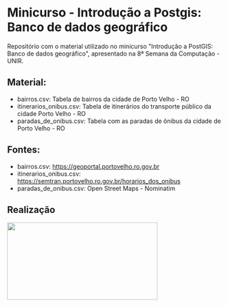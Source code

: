 # Minicurso - Introdução a Postgis: Banco de dados geográfico

Repositório com o material utilizado no minicurso "Introdução a PostGIS: Banco de dados geográfico", apresentado na 8ª Semana da Computação - UNIR.

## Material:
 - bairros.csv: Tabela de bairros da cidade de Porto Velho - RO
 - itinerarios_onibus.csv: Tabela de itinerários do transporte público da cidade Porto Velho - RO
 - paradas_de_onibus.csv: Tabela com as paradas de ônibus da cidade de Porto Velho - RO

## Fontes:
 - bairros.csv: https://geoportal.portovelho.ro.gov.br
 - itinerarios_onibus.csv: https://semtran.portovelho.ro.gov.br/horarios_dos_onibus
 - paradas_de_onibus.csv: Open Street Maps - Nominatim

## Realização

<a href="https://dacc.unir.br">
    <img height="180" src="https://dacc.unir.br/uploads/91919191/diversos/Logo%20DACC%202017.png" width="350"/>
</a>

